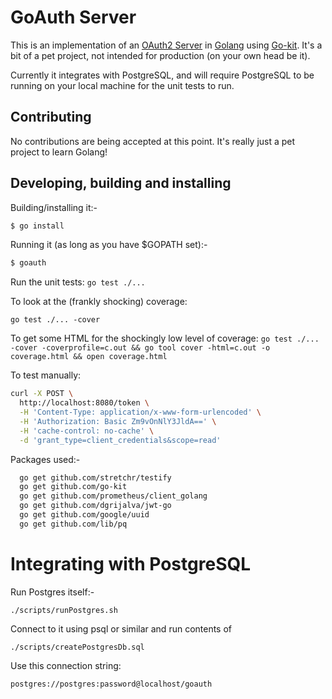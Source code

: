 # GoAuth Server

This is an implementation of an [OAuth2 Server](https://tools.ietf.org/html/rfc6749) in [Golang](https://golang.org) using [Go-kit](https://gokit.io/). It's a bit of a pet project, not intended for production (on your own head be it).

Currently it integrates with PostgreSQL, and will require PostgreSQL to be running on your local machine for the unit tests to run.

## Contributing

No contributions are being accepted at this point. It's really just a pet project to learn Golang!

## Developing, building and installing

Building/installing it:-

```bash
$ go install
```

Running it (as long as you have $GOPATH set):-

```bash
$ goauth
```

Run the unit tests:
`go test ./...`

To look at the (frankly shocking) coverage:

`go test ./... -cover`

To get some HTML for the shockingly low level of coverage:
`go test ./... -cover -coverprofile=c.out && go tool cover -html=c.out -o coverage.html && open coverage.html`

To test manually:

```bash
curl -X POST \
  http://localhost:8080/token \
  -H 'Content-Type: application/x-www-form-urlencoded' \
  -H 'Authorization: Basic Zm9vOnNlY3JldA==' \
  -H 'cache-control: no-cache' \
  -d 'grant_type=client_credentials&scope=read'
```

  Packages used:-
```bash
  go get github.com/stretchr/testify
  go get github.com/go-kit
  go get github.com/prometheus/client_golang
  go get github.com/dgrijalva/jwt-go
  go get github.com/google/uuid
  go get github.com/lib/pq
```

# Integrating with PostgreSQL

Run Postgres itself:-

`./scripts/runPostgres.sh`

Connect to it using psql or similar and run contents of

`./scripts/createPostgresDb.sql`

Use this connection string:

`postgres://postgres:password@localhost/goauth`